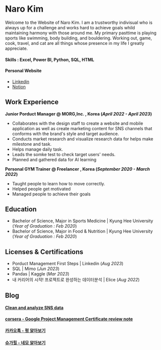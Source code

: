 # Naro Kim
Welcome to the Website of Naro Kim.
I am a trustworthy indivisual who is always up for a challenge and works hard to achieve goals whild maintaining harmony with those around me.
My primary pasttime is playing sports like swimming, body building, and bouldering. Working out, game, cook, travel, and cat are all things whose presence in my life I greatly appreciate.

#### Skills : Excel, Power BI, Python, SQL, HTML
#### Personal Website
- [Linkedin](https://www.linkedin.com/in/kim-naro)
- [Notion](https://narolog.notion.site/e5a1ef780c114d45be5591307c0327e3?v=09b29edafac24a57af87f66c97b912d5&pvs=4)
  
## Work Experience
**Junior Porduct Manager @ MORG,Inc. , Korea (_April 2022 - April 2023_)**
- Collaborates with the design staff to create a website and mobile application as well as create marketing content for SNS channels that conforms with the brand's style and target audience.
- Conducts market research and visualize research data for helps make milestone and task.
- Helps manage daily task.
- Leads the somke test to check target users' needs.
- Planned and gathered data for AI learning

**Personal GYM Trainer @ Freelancer , Korea (_September 2020 - March 2022_)**
- Taught people to learn how to move correctly.
- Helped people get motivated
- Managed people to achieve their goals

## Education
- Bachelor of Science, Major in Sports Medicine | Kyung Hee University (_Year of Graduation : Feb 2020_)
- Bachelor of Science, Major in Food & Nutrition | Kyung Hee University (_Year of Graduation : Feb 2020_)

## Licenses & Certifications
- Porduct Management First Steps | Linkedin (_Aug 2023_)
- SQL | Mimo (_Jun 2023_)
- Pandas | Kaggle (_Mar 2023_)
- 내 커리어의 시작! 프로젝트로 완성하는 데이터분석 | Elice (_Aug 2022_)
  
## Blog
#### [Clean and analyze SNS data](https://narolog.notion.site/Clean-and-analyze-SNS-data-Practice-data-analysis-with-python-cf6d083511904a569c7efa739a09e0a7)
#### [corsera - Google Project Management Certificate review note](https://narolog.notion.site/corsera-Google-Project-Management-Certificate-review-note-ab8f7d52086c488999ac3bfe20e71166)
#### [카카오톡 - 펑 알아보기](https://narolog.notion.site/6f472da99eaa4bc89df5feac95e0a1c8)
#### [슈가힐 - 네모 알아보기](https://narolog.notion.site/04fad46b082e4c6195de3aa040ab1d93)
